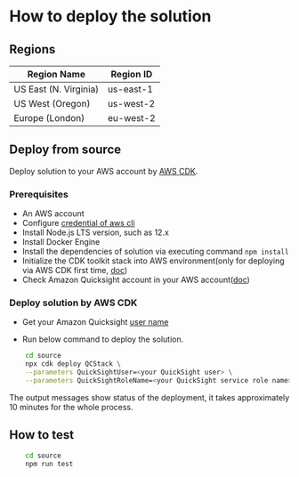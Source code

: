 
# How to deploy the solution

## Regions

| Region Name | Region ID |
|----------|--------|
| US East (N. Virginia) | us-east-1 |
| US West (Oregon) | us-west-2 |
| Europe (London) | eu-west-2 |

## Deploy from source

Deploy solution to your AWS account by [AWS CDK](https://docs.aws.amazon.com/cdk/v2/guide/home.html).
### Prerequisites

- An AWS account
- Configure [credential of aws cli](https://docs.aws.amazon.com/cli/latest/userguide/getting-started-quickstart.html)
- Install Node.js LTS version, such as 12.x
- Install Docker Engine
- Install the dependencies of solution via executing command `npm install`
- Initialize the CDK toolkit stack into AWS environment(only for deploying via AWS CDK first time, [doc](https://docs.aws.amazon.com/cdk/v2/guide/getting_started.html#getting_started_install))
- Check Amazon Quicksight account in your AWS account([doc](https://awslabs.github.io/quantum-ready-solution-for-drug-discovery/en/deployment/))

### Deploy solution by AWS CDK
   
   * Get your Amazon Quicksight [user name](https://us-east-1.quicksight.aws.amazon.com/sn/admin#)

   * Run below command to deploy the solution.

```sh
    cd source
    npx cdk deploy QCStack \
    --parameters QuickSightUser=<your QuickSight user> \
    --parameters QuickSightRoleName=<your QuickSight service role name>
```

The output messages show status of the deployment, it takes approximately 10 minutes for the whole process.

## How to test

```sh
    cd source
    npm run test
```
